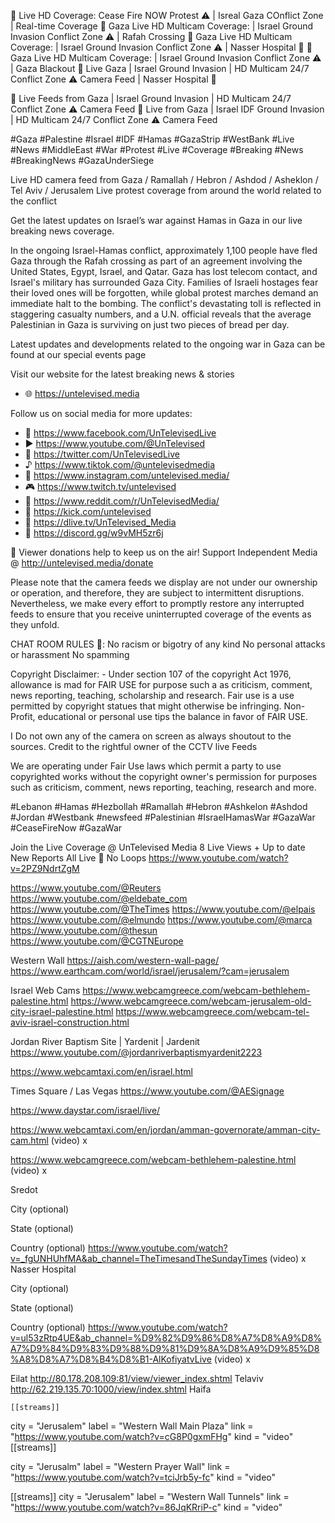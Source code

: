 🔴 Live HD Coverage: Cease Fire NOW Protest ⚠️ | Isreal Gaza COnflict Zone | Real-time Coverage
🔴 Gaza Live HD Multicam Coverage: | Israel Ground Invasion Conflict Zone ⚠ | Rafah Crossing
🔴 Gaza Live HD Multicam Coverage: | Israel Ground Invasion Conflict Zone ⚠ | Nasser Hospital 🏥
🔴 Gaza Live HD Multicam Coverage: | Israel Ground Invasion Conflict Zone ⚠ | Gaza Blackout
🔴 Live Gaza | Israel Ground Invasion | HD Multicam 24/7 Conflict Zone ⚠ Camera Feed | Nasser Hospital 🏥

🔴 Live Feeds from Gaza | Israel Ground Invasion | HD Multicam 24/7 Conflict Zone ⚠ Camera Feed
🔴 Live from Gaza | Israel IDF Ground Invasion | HD Multicam 24/7 Conflict Zone ⚠ Camera Feed

#Gaza #Palestine #Israel #IDF #Hamas #GazaStrip #WestBank #Live #News #MiddleEast #War #Protest #Live #Coverage #Breaking #News #BreakingNews #GazaUnderSiege

Live HD camera feed from Gaza / Ramallah / Hebron / Ashdod / Asheklon / Tel Aviv / Jerusalem
Live protest coverage from around the world related to the conflict

Get the latest updates on Israel’s war against Hamas in Gaza in our live breaking news coverage.

In the ongoing Israel-Hamas conflict, approximately 1,100 people have fled Gaza through the Rafah crossing as part of an agreement involving the United States, Egypt, Israel, and Qatar. Gaza has lost telecom contact, and Israel's military has surrounded Gaza City. Families of Israeli hostages fear their loved ones will be forgotten, while global protest marches demand an immediate halt to the bombing. The conflict's devastating toll is reflected in staggering casualty numbers, and a U.N. official reveals that the average Palestinian in Gaza is surviving on just two pieces of bread per day.

Latest updates and developments related to the ongoing war in Gaza can be found at our special events page


Visit our website for the latest breaking news & stories

- 🌐 https://untelevised.media

Follow us on social media for more updates:

- 📲 https://www.facebook.com/UnTelevisedLive
- ▶️ https://www.youtube.com/@UnTelevised
- 🐤 https://twitter.com/UnTelevisedLive
- ♪ https://www.tiktok.com/@untelevisedmedia
- 📸 https://www.instagram.com/untelevised.media/
- 🎮 https://www.twitch.tv/untelevised
- 🤖 https://www.reddit.com/r/UnTelevisedMedia/
- 🦎 https://kick.com/untelevised
- 🍋 https://dlive.tv/UnTelevised_Media
- 💬 https://discord.gg/w9vMH5zr6j

🎁 Viewer donations help to keep us on the air!
Support Independent Media @ http://untelevised.media/donate

Please note that the camera feeds we display are not under our ownership or operation, and therefore, they are subject to intermittent disruptions. Nevertheless, we make every effort to promptly restore any interrupted feeds to ensure that you receive uninterrupted coverage of the events as they unfold.

CHAT ROOM RULES 🚨:
No racism or bigotry of any kind
No personal attacks or harassment
No spamming

Copyright Disclaimer: - Under section 107 of the copyright Act 1976, allowance is mad for FAIR USE for purpose such a as criticism, comment, news reporting, teaching, scholarship and research. Fair use is a use permitted by copyright statues that might otherwise be infringing. Non- Profit, educational or personal use tips the balance in favor of FAIR USE.

I Do not own any of the camera on screen as always shoutout to the sources.
Credit to the rightful owner of the CCTV live Feeds

We are operating under Fair Use laws which permit a party to use copyrighted works without the copyright owner's permission for purposes such as criticism, comment, news reporting, teaching, research and more.

#Lebanon #Hamas #Hezbollah #Ramallah #Hebron #Ashkelon #Ashdod #Jordan #Westbank #newsfeed #Palestinian #IsraelHamasWar #GazaWar #CeaseFireNow #GazaWar

Join the Live Coverage @ UnTelevised Media
8 Live Views + Up to date New Reports All Live 🔴 No Loops
https://www.youtube.com/watch?v=2PZ9NdrtZgM

https://www.youtube.com/@Reuters
https://www.youtube.com/@eldebate_com
https://www.youtube.com/@TheTimes
https://www.youtube.com/@elpais
https://www.youtube.com/@elmundo
https://www.youtube.com/@marca
https://www.youtube.com/@thesun
https://www.youtube.com/@CGTNEurope

Western Wall
https://aish.com/western-wall-page/
https://www.earthcam.com/world/israel/jerusalem/?cam=jerusalem

Israel Web Cams
https://www.webcamgreece.com/webcam-bethlehem-palestine.html
https://www.webcamgreece.com/webcam-jerusalem-old-city-israel-palestine.html
https://www.webcamgreece.com/webcam-tel-aviv-israel-construction.html

Jordan River Baptism Site | Yardenit | Jardenit
https://www.youtube.com/@jordanriverbaptismyardenit2223

https://www.webcamtaxi.com/en/israel.html

Times Square / Las Vegas
https://www.youtube.com/@AESignage

https://www.daystar.com/israel/live/

https://www.webcamtaxi.com/en/jordan/amman-governorate/amman-city-cam.html (video) x

https://www.webcamgreece.com/webcam-bethlehem-palestine.html (video) x

Sredot

City (optional)

State (optional)

Country (optional)
https://www.youtube.com/watch?v=_fgUNHUhfMA&ab_channel=TheTimesandTheSundayTimes (video) x
Nasser Hospital

City (optional)

State (optional)

Country (optional)
https://www.youtube.com/watch?v=ul53zRtp4UE&ab_channel=%D9%82%D9%86%D8%A7%D8%A9%D8%A7%D9%84%D9%83%D9%88%D9%81%D9%8A%D8%A9%D9%85%D8%A8%D8%A7%D8%B4%D8%B1-AlKofiyatvLive (video) x

Eilat
http://80.178.208.109:81/view/viewer_index.shtml
Telaviv
http://62.219.135.70:1000/view/index.shtml
Haifa

    [[streams]]

city = "Jerusalem"
label = "Western Wall Main Plaza"
link = "https://www.youtube.com/watch?v=cG8P0gxmFHg"
kind = "video"
[[streams]]

city = "Jerusalm"
label = "Western Prayer Wall"
link = "https://www.youtube.com/watch?v=tciJrb5y-fc"
kind = "video"

[[streams]]
city = "Jerusalem"
label = "Western Wall Tunnels"
link = "https://www.youtube.com/watch?v=86JqKRriP-c"
kind = "video"
